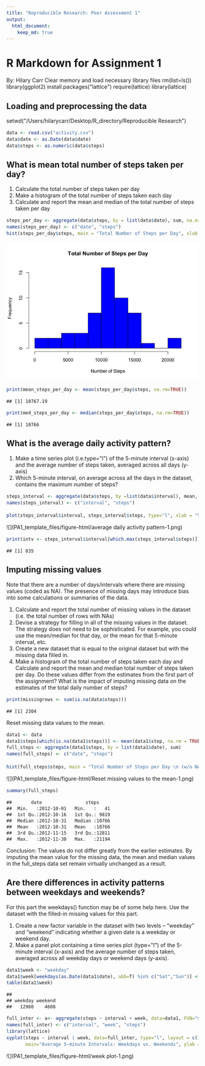 ```yaml
---
title: "Reproducible Research: Peer Assessment 1"
output: 
  html_document:
    keep_md: true
---
```

# R Markdown for Assignment 1
By: Hilary Carr
Clear memory and load necessary library files
rm(list=ls())
library(ggplot2)
install.packages("lattice")
require(lattice) 
library(lattice)

## Loading and preprocessing the data
setwd("/Users/hilarycarr/Desktop/R_directory/Reproducible Research")

```r
data <- read.csv("activity.csv")
data$date <- as.Date(data$date)
data$steps <- as.numeric(data$steps)
```
## What is mean total number of steps taken per day?
1. Calculate the total number of steps taken per day
2. Make a histogram of the total number of steps taken each day
3. Calculate and report the mean and median of the total number of steps taken per day


```r
steps_per_day <- aggregate(data$steps, by = list(data$date), sum, na.exclude=T)
names(steps_per_day) <- c("date", "steps")
hist(steps_per_day$steps, main = "Total Number of Steps per Day", xlab = "Number of Steps", col = "blue", breaks = 10)
```

![](PA1_template_files/figure-html/histogram-1.png)<!-- -->

```r
print(mean_steps_per_day <- mean(steps_per_day$steps, na.rm=TRUE))
```

```
## [1] 10767.19
```

```r
print(med_steps_per_day <- median(steps_per_day$steps, na.rm=TRUE))
```

```
## [1] 10766
```

## What is the average daily activity pattern?
1. Make a time series plot (i.e.type="l") of the 5-minute interval (x-axis) and the average number of steps taken, averaged across all days (y-axis)
2. Which 5-minute interval, on average across all the days in the dataset, contains the maximum number of steps?

```r
steps_interval <- aggregate(data$steps, by =list(data$interval), mean, na.rm=TRUE)
names(steps_interval) <- c("interval", "steps")

plot(steps_interval$interval, steps_interval$steps, type="l", xlab = "5 min - interval", ylab = "Average steps", main = "Average Daily Activity Pattern", col = "red")
```

![](PA1_template_files/figure-html/average daily activity pattern-1.png)<!-- -->

```r
print(intv <- steps_interval$interval[which.max(steps_interval$steps)])
```

```
## [1] 835
```

## Imputing missing values
Note that there are a number of days/intervals where there are missing values (coded as NA). The presence of missing days may introduce bias into some calculations or summaries of the data.

1. Calculate and report the total number of missing values in the dataset (i.e. the total number of rows with NAs)
2. Devise a strategy for filling in all of the missing values in the dataset. The strategy does not need to be sophisticated. For example, you could use the mean/median for that day, or the mean for that 5-minute interval, etc.
3. Create a new dataset that is equal to the original dataset but with the missing data filled in.
4. Make a histogram of the total number of steps taken each day and Calculate and report the mean and median total number of steps taken per day. Do these values differ from the estimates from the first part of the assignment? What is the impact of imputing missing data on the estimates of the total daily number of steps?

```r
print(missingrows <- sum(is.na(data$steps)))
```

```
## [1] 2304
```
Reset missing data values to the mean.

```r
data1 <- data
data1$steps[which(is.na(data1$steps))] <- mean(data1$step, na.rm = TRUE)
full_steps <- aggregate(data1$steps, by = list(data1$date), sum)
names(full_steps) <- c("date", "steps")

hist(full_steps$steps, main = "Total Number of Steps per Day \n (w/o NAs)", xlab = "Number of Steps", col = "blue", breaks = 10)
```

![](PA1_template_files/figure-html/Reset missing values to the mean-1.png)<!-- -->

```r
summary(full_steps)
```

```
##       date                steps      
##  Min.   :2012-10-01   Min.   :   41  
##  1st Qu.:2012-10-16   1st Qu.: 9819  
##  Median :2012-10-31   Median :10766  
##  Mean   :2012-10-31   Mean   :10766  
##  3rd Qu.:2012-11-15   3rd Qu.:12811  
##  Max.   :2012-11-30   Max.   :21194
```
Conclusion: The values do not differ greatly from the earlier estimates. By imputing the mean value for the missing data, the mean and median values in the full_steps data set remain virtually unchanged as a result.
## Are there differences in activity patterns between weekdays and weekends?
For this part the weekdays() function may be of some help here. Use the dataset with the filled-in missing values for this part.

1. Create a new factor variable in the dataset with two levels – “weekday” and “weekend” indicating whether a given date is a weekday or weekend day.
2. Make a panel plot containing a time series plot (type="l") of the 5-minute interval (x-axis) and the average number of steps taken, averaged across all weekday days or weekend days (y-axis). 


```r
data1$week <- "weekday"
data1$week[weekdays(as.Date(data1$date), abb=T) %in% c("Sat","Sun")] <- "weekend"
table(data1$week)
```

```
## 
## weekday weekend 
##   12960    4608
```

```r
full_inter <- a<- aggregate(steps ~ interval + week, data=data1, FUN="mean")
names(full_inter) <- c("interval", "week", "steps")
library(lattice)
xyplot(steps ~ interval | week, data=full_inter, type="l", layout = c(1, 2), 
       main="Average 5-minute Intervals: Weekdays vs. Weekends", ylab ="Number of Steps", xlab ="5-minute Intervals")
```

![](PA1_template_files/figure-html/week plot-1.png)<!-- -->
